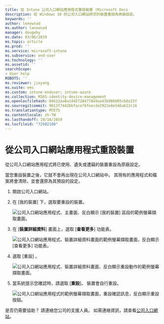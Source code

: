 ```yaml
---
title: 從 Intune 公司入口網站應用程式重設裝置 |Microsoft Docs
description: 從 Windows 10 的公司入口網站將您的裝置重設為原廠設定。
keywords: ''
author: lenewsad
ms.author: lanewsad
manager: dougeby
ms.date: 03/06/2019
ms.topic: article
ms.prod: ''
ms.service: microsoft-intune
ms.subservice: end-user
ms.technology: ''
ms.assetid: ''
searchScope:
- User help
ROBOTS: ''
ms.reviewer: jieyang
ms.suite: ems
ms.custom: intune-enduser; intune-azure
ms.collection: M365-identity-device-management
ms.openlocfilehash: 64612aa8a1d427284778a9aa43b966b05cb0a15f
ms.sourcegitcommit: 9013f7442bbface78feecde2922e8e546a622c16
ms.translationtype: MTE75
ms.contentlocale: zh-TW
ms.lasthandoff: 10/16/2019
ms.locfileid: "72502108"
---
```

# <a name="reset-device-from-the-company-portal-app"></a>從公司入口網站應用程式重設裝置  

從公司入口網站應用程式將已使用、遺失或遭竊的裝置重設為原廠設定。  

當您重設裝置之後，它就不會再出現在公司入口網站中。 其現有的應用程式和檔案將會清除，並會還原為其預設的設定。  


1. 開啟公司入口網站。  
2. 在 [我的裝置]  下，選取要重設的裝置。   

    ![公司入口網站應用程式、主畫面、反白顯示 [我的裝置] 區段的範例螢幕擷取畫面。](./media/1802-cp-app-windows-home.png)  

3. 在 [**裝置詳細資料**] 畫面上，選取 [**查看更多**] 功能表。  

    ![公司入口網站應用程式、裝置詳細資料畫面的範例螢幕擷取畫面，反白顯示 [查看更多] 功能表。](./media/1802-cp-app-windows-device-details.png)  

4. 選取 [重設]  。  

     ![公司入口網站應用程式、裝置詳細資料畫面、反白顯示重設動作的範例螢幕擷取畫面。 ](./media/1802-cp-app-windows-device-details-reset.png)  

5. 當系統提示您確認時，請選取 [**重設**]。 裝置會自行重設。  

     ![公司入口網站應用程式的範例螢幕擷取畫面，重設確認訊息，反白顯示重設按鈕。 ](./media/1802-cp-app-windows-reset-confirm.png)  

是否仍需要協助？ 請連絡您公司的支援人員。 如需連絡資訊，請查看[公司入口網站](https://go.microsoft.com/fwlink/?linkid=2010980)。  

